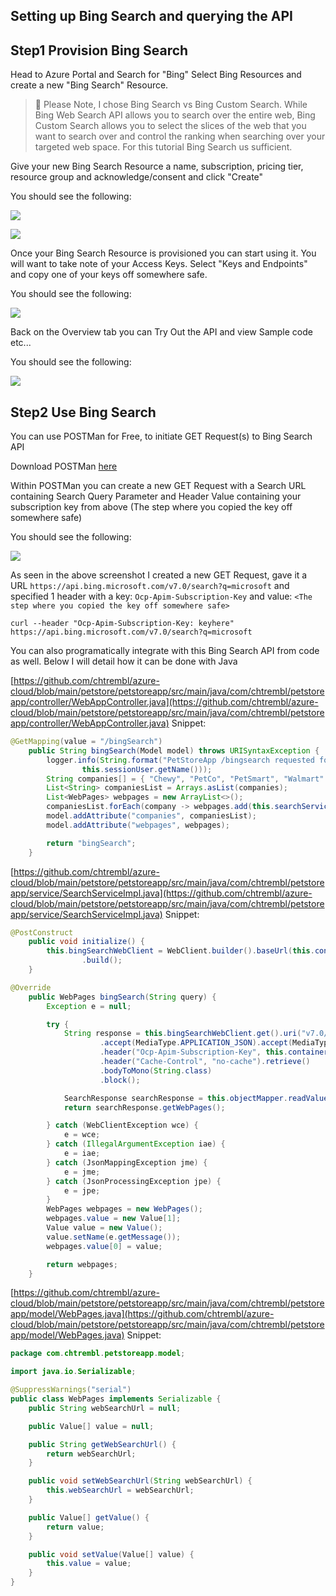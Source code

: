## Setting up Bing Search and querying the API ##

## Step1 Provision Bing Search ##

Head to Azure Portal and Search for "Bing" Select Bing Resources and create a new "Bing Search" Resource.

> 📝 Please Note, I chose Bing Search vs Bing Custom Search. While Bing Web Search API allows you to search over the entire web, Bing Custom Search allows you to select the slices of the web that you want to search over and control the ranking when searching over your targeted web space. For this tutorial Bing Search us sufficient.

Give your new Bing Search Resource a name, subscription, pricing tier, resource group and acknowledge/consent and click "Create"

You should see the following:

![](images/1.png)

![](images/2.png)

Once your Bing Search Resource is provisioned you can start using it. You will want to take note of your Access Keys. Select "Keys and Endpoints" and copy one of your keys off somewhere safe.

You should see the following:

![](images/3.png)

Back on the Overview tab you can Try Out the API and view Sample code etc...

You should see the following:

![](images/4.png)

## Step2 Use Bing Search ##

You can use POSTMan for Free, to initiate GET Request(s) to Bing Search API

Download POSTMan [here](https://www.postman.com/)

Within POSTMan you can create a new GET Request with a Search URL containing Search Query Parameter and Header Value containing your subscription key from above (The step where you copied the key off somewhere safe)

You should see the following:

![](images/5.png)

As seen in the above screenshot I created a new GET Request, gave it a URL ```https://api.bing.microsoft.com/v7.0/search?q=microsoft``` and specified 1 header with a key: ```Ocp-Apim-Subscription-Key``` and value: ```<The step where you copied the key off somewhere safe>```

```
curl --header "Ocp-Apim-Subscription-Key: keyhere" https://api.bing.microsoft.com/v7.0/search?q=microsoft
```
You can also programatically integrate with this Bing Search API from code as well. Below I will detail how it can be done with Java

[https://github.com/chtrembl/azure-cloud/blob/main/petstore/petstoreapp/src/main/java/com/chtrembl/petstoreapp/controller/WebAppController.java](https://github.com/chtrembl/azure-cloud/blob/main/petstore/petstoreapp/src/main/java/com/chtrembl/petstoreapp/controller/WebAppController.java) Snippet:

```java
@GetMapping(value = "/bingSearch")
	public String bingSearch(Model model) throws URISyntaxException {
		logger.info(String.format("PetStoreApp /bingsearch requested for %s, routing to bingSearch view...",
				this.sessionUser.getName()));
		String companies[] = { "Chewy", "PetCo", "PetSmart", "Walmart" };
		List<String> companiesList = Arrays.asList(companies);
		List<WebPages> webpages = new ArrayList<>();
		companiesList.forEach(company -> webpages.add(this.searchService.bingSearch(company)));
		model.addAttribute("companies", companiesList);
		model.addAttribute("webpages", webpages);

		return "bingSearch";
	}
```
[https://github.com/chtrembl/azure-cloud/blob/main/petstore/petstoreapp/src/main/java/com/chtrembl/petstoreapp/service/SearchServiceImpl.java](https://github.com/chtrembl/azure-cloud/blob/main/petstore/petstoreapp/src/main/java/com/chtrembl/petstoreapp/service/SearchServiceImpl.java) Snippet:

```java
@PostConstruct
	public void initialize() {
		this.bingSearchWebClient = WebClient.builder().baseUrl(this.containerEnvironment.getBingSearchURL())
				.build();
	}

@Override
	public WebPages bingSearch(String query) {
		Exception e = null;

		try {
			String response = this.bingSearchWebClient.get().uri("v7.0/search?q=" + query)
					.accept(MediaType.APPLICATION_JSON).accept(MediaType.APPLICATION_JSON)
					.header("Ocp-Apim-Subscription-Key", this.containerEnvironment.getBingSearchSubscriptionKey())
					.header("Cache-Control", "no-cache").retrieve()
                    .bodyToMono(String.class)
                    .block();

			SearchResponse searchResponse = this.objectMapper.readValue(response, SearchResponse.class);
			return searchResponse.getWebPages();

		} catch (WebClientException wce) {
			e = wce;
		} catch (IllegalArgumentException iae) {
			e = iae;
		} catch (JsonMappingException jme) {
			e = jme;
		} catch (JsonProcessingException jpe) {
			e = jpe;
		}
		WebPages webpages = new WebPages();
		webpages.value = new Value[1];
		Value value = new Value();
		value.setName(e.getMessage());
		webpages.value[0] = value;

		return webpages;
	}
```

[https://github.com/chtrembl/azure-cloud/blob/main/petstore/petstoreapp/src/main/java/com/chtrembl/petstoreapp/model/WebPages.java](https://github.com/chtrembl/azure-cloud/blob/main/petstore/petstoreapp/src/main/java/com/chtrembl/petstoreapp/model/WebPages.java) Snippet:

```java
package com.chtrembl.petstoreapp.model;

import java.io.Serializable;

@SuppressWarnings("serial")
public class WebPages implements Serializable {
	public String webSearchUrl = null;

	public Value[] value = null;

	public String getWebSearchUrl() {
		return webSearchUrl;
	}

	public void setWebSearchUrl(String webSearchUrl) {
		this.webSearchUrl = webSearchUrl;
	}

	public Value[] getValue() {
		return value;
	}

	public void setValue(Value[] value) {
		this.value = value;
	}
}
```
